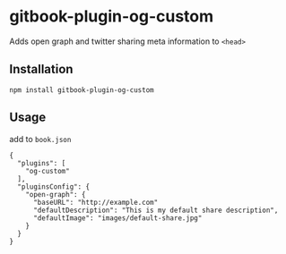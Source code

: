 # gitbook-plugin-og-custom

Adds open graph and twitter sharing meta information to `<head>`

## Installation

    npm install gitbook-plugin-og-custom

## Usage

add to `book.json`

```
{
  "plugins": [
    "og-custom"
  ],
  "pluginsConfig": {
    "open-graph": {
      "baseURL": "http://example.com"
      "defaultDescription": "This is my default share description",
      "defaultImage": "images/default-share.jpg"
    }
  }
}
```
